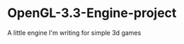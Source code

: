 OpenGL-3.3-Engine-project
=========================

A little engine I'm writing for simple 3d games